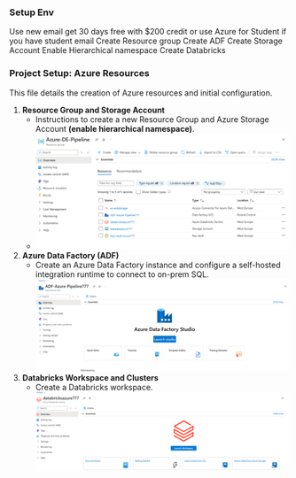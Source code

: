 ### Setup Env


Use new email get 30 days free with $200 credit
or use Azure for Student if you have student email
Create Resource group
Create ADF
Create Storage Account
    Enable Hierarchical namespace
Create Databricks

### Project Setup: Azure Resources

This file details the creation of Azure resources and initial configuration.

1. **Resource Group and Storage Account**
    - Instructions to create a new Resource Group and Azure Storage Account **(enable hierarchical namespace)**.
    - ![img_4.png](img_4.png)
2. **Azure Data Factory (ADF)**
    - Create an Azure Data Factory instance and configure a self-hosted integration runtime to connect to on-prem SQL.
    ![img_3.png](img_3.png)
4. **Databricks Workspace and Clusters**
     - Create a Databricks workspace.
     ![img_2.png](img_2.png)